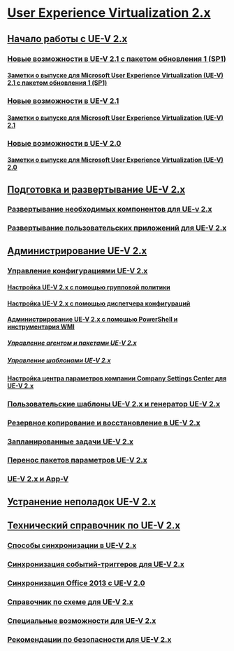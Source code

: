 # [User Experience Virtualization 2.x](index.md)
## [Начало работы с UE-V 2.x](get-started-with-ue-v-2x-new-uevv2.md)
### [Новые возможности в UE-V 2.1 с пакетом обновления 1 (SP1)](whats-new-in-ue-v-21-sp1uevv21-sp1.md)
#### [Заметки о выпуске для Microsoft User Experience Virtualization (UE-V) 2.1 с пакетом обновления 1 (SP1)](microsoft-user-experience-virtualization--ue-v--21-sp1-release-notes.md)
### [Новые возможности в UE-V 2.1](whats-new-in-ue-v-21-new-uevv2.md)
#### [Заметки о выпуске для Microsoft User Experience Virtualization (UE-V) 2.1](microsoft-user-experience-virtualization--ue-v--21-release-notesuevv21.md)
### [Новые возможности в UE-V 2.0](whats-new-in-ue-v-20-new-uevv2.md)
#### [Заметки о выпуске для Microsoft User Experience Virtualization (UE-V) 2.0](microsoft-user-experience-virtualization--ue-v--20-release-notesuevv2.md)
## [Подготовка и развертывание UE-V 2.x](prepare-a-ue-v-2x-deployment-new-uevv2.md)
### [Развертывание необходимых компонентов для UE-v 2.x](deploy-required-features-for-ue-v-2x-new-uevv2.md)
### [Развертывание пользовательских приложений для UE-V 2.x](deploy-ue-v-2x-for-custom-applications-new-uevv2.md)
## [Администрирование UE-V 2.x](administering-ue-v-2x-new-uevv2.md)
### [Управление конфигурациями UE-V 2.x](manage-configurations-for-ue-v-2x-new-uevv2.md)
#### [Настройка UE-V 2.x с помощью групповой политики](configuring-ue-v-2x-with-group-policy-objects-both-uevv2.md)
#### [Настройка UE-V 2.x с помощью диспетчера конфигураций](configuring-ue-v-2x-with-system-center-configuration-manager-2012-both-uevv2.md)
#### [Администрирование UE-V 2.x с помощью PowerShell и инструментария WMI](administering-ue-v-2x-with-windows-powershell-and-wmi-both-uevv2.md)
##### [Управление агентом и пакетами UE-V 2.x](managing-the-ue-v-2x-agent-and-packages-with-windows-powershell-and-wmi-both-uevv2.md)
##### [Управление шаблонами UE-V 2.x](managing-ue-v-2x-settings-location-templates-using-windows-powershell-and-wmi-both-uevv2.md)
#### [Настройка центра параметров компании Company Settings Center для UE-V 2.x](configuring-the-company-settings-center-for-ue-v-2x-both-uevv2.md)
### [Пользовательские шаблоны UE-V 2.x и генератор UE-V 2.x](working-with-custom-ue-v-2x-templates-and-the-ue-v-2x-generator-new-uevv2.md)
### [Резервное копирование и восстановление в UE-V 2.x](manage-administrative-backup-and-restore-in-ue-v-2x-new-topic-for-21.md)
### [Запланированные задачи UE-V 2.x](changing-the-frequency-of-ue-v-2x-scheduled-tasks-both-uevv2.md)
### [Перенос пакетов параметров UE-V 2.x](migrating-ue-v-2x-settings-packages-both-uevv2.md)
### [UE-V 2.x и App-V](using-ue-v-2x-with-application-virtualization-applications-both-uevv2.md)
## [Устранение неполадок UE-V 2.x](troubleshooting-ue-v-2x-both-uevv2.md)
## [Технический справочник по UE-V 2.x](technical-reference-for-ue-v-2x-both-uevv2.md)
### [Способы синхронизации в UE-V 2.x](sync-methods-for-ue-v-2x-both-uevv2.md)
### [Синхронизация событий-триггеров для UE-V 2.x](sync-trigger-events-for-ue-v-2x-both-uevv2.md)
### [Синхронизация Office 2013 с UE-V 2.0](synchronizing-office-2013-with-ue-v-20-both-uevv2.md)
### [Справочник по схеме для UE-V 2.x](application-template-schema-reference-for-ue-v-2x-both-uevv2.md)
### [Специальные возможности для UE-V 2.x](accessibility-for-ue-v-2x-both-uevv2.md)
### [Рекомендации по безопасности для UE-V 2.x](security-considerations-for-ue-v-2x-both-uevv2.md)

